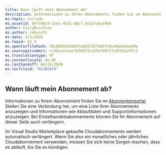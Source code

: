 ```yaml
---
title: Wann läuft mein Abonnement ab?
description: Informationen zu Ihren Abonnements finden Sie im Abonnentenportal. Stellen Sie eine Verbindung mit https://my.visualstudio.com/subscriptions her, um...
ms.topic: include
ms.assetid: 84f740c9-11e1-45d1-b8c7-3cda7adce9d9
author: CaityBuschlen
ms.author: cabuschl
ms.date: 4/3/2020
ms.faqid: q1_4
ms.openlocfilehash: 30cb991b14565faa55f2579a5fc0ce9aeb4eed4a
ms.sourcegitcommit: cc58ca7ceae783b972ca25af69f17c9f92a29fc2
ms.translationtype: HT
ms.contentlocale: de-DE
ms.lasthandoff: 04/15/2020
ms.locfileid: "81385979"
---
```

## <a name="when-does-my-subscription-expire"></a>Wann läuft mein Abonnement ab?

Informationen zu Ihrem Abonnement finden Sie im [Abonnentenportal](https://my.visualstudio.com/subscriptions). Stellen Sie eine Verbindung her, um eine Liste Ihrer Abonnements anzuzeigen und Informationen wie Ablaufdaten und Supportinformationen anzuzeigen. Bei Einzelhandelsabonnements können Sie Ihr Abonnement auf dieser Seite auch verlängern.

Im Visual Studio Marketplace gekaufte Cloudabonnements werden automatisch verlängert. Wenn Sie also ein monatliches oder jährliches Cloudabonnement verwenden, müssen Sie sich keine Sorgen machen, dass es abläuft, bis Sie es kündigen.
